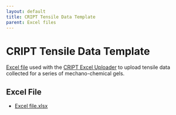 ```yaml
---
layout: default
title: CRIPT Tensile Data Template
parent: Excel files
---
```


# CRIPT Tensile Data Template

[Excel file](./example_excel_files/weakstrongbond.xlsx) used with the [CRIPT Excel Uploader](https://c-accel-cript.github.io/cript-excel-uploader/) to upload tensile data collected for a series of mechano-chemical gels.

## Excel File

* [Excel file.xlsx](./example_excel_files/weakstrongbond.xlsx)
